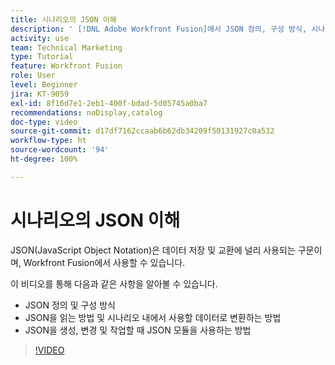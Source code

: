 ```yaml
---
title: 시나리오의 JSON 이해
description: ' [!DNL Adobe Workfront Fusion]에서 JSON 정의, 구성 방식, 시나리오 내에서 사용할 데이터로 변환하는 방법에 대해 알아봅니다.'
activity: use
team: Technical Marketing
type: Tutorial
feature: Workfront Fusion
role: User
level: Beginner
jira: KT-9059
exl-id: 8f16d7e1-2eb1-400f-bdad-5d05745a0ba7
recommendations: noDisplay,catalog
doc-type: video
source-git-commit: d17df7162ccaab6b62db34209f50131927c0a532
workflow-type: ht
source-wordcount: '94'
ht-degree: 100%

---
```


# 시나리오의 JSON 이해

JSON(JavaScript Object Notation)은 데이터 저장 및 교환에 널리 사용되는 구문이며, Workfront Fusion에서 사용할 수 있습니다.

이 비디오를 통해 다음과 같은 사항을 알아볼 수 있습니다.

* JSON 정의 및 구성 방식
* JSON을 읽는 방법 및 시나리오 내에서 사용할 데이터로 변환하는 방법
* JSON을 생성, 변경 및 작업할 때 JSON 모듈을 사용하는 방법

>[!VIDEO](https://video.tv.adobe.com/v/3418109/?quality=12&learn=on&enablevpops&captions=kor)
